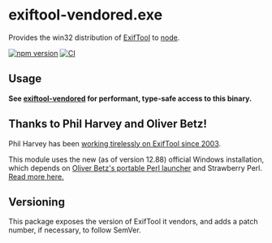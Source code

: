 # exiftool-vendored.exe

Provides the win32 distribution of [ExifTool](http://www.sno.phy.queensu.ca/~phil/exiftool/) to [node](https://nodejs.org/en/).

[![npm version](https://img.shields.io/npm/v/exiftool-vendored.exe.svg)](https://www.npmjs.com/package/exiftool-vendored.exe)
[![CI](https://github.com/photostructure/exiftool-vendored.exe/workflows/Node.js%20CI/badge.svg?branch=main)](https://github.com/photostructure/exiftool-vendored.exe/actions?query=workflow%3A%22Node.js+CI%22)


## Usage

**See
[exiftool-vendored](https://github.com/photostructure/exiftool-vendored.js) for
performant, type-safe access to this binary.**

## Thanks to Phil Harvey and Oliver Betz!

Phil Harvey has been [working tirelessly on ExifTool since 2003](https://exiftool.org/ancient_history.html).

This module uses the new (as of version 12.88) official Windows installation, which depends on [Oliver Betz's portable Perl
launcher](https://oliverbetz.de/pages/Artikel/Portable-Perl-Applications) and Strawberry Perl. [Read more
here.](https://oliverbetz.de/pages/Artikel/ExifTool-for-Windows)

## Versioning

This package exposes the version of ExifTool it vendors, and adds a patch number, if necessary, to follow SemVer.